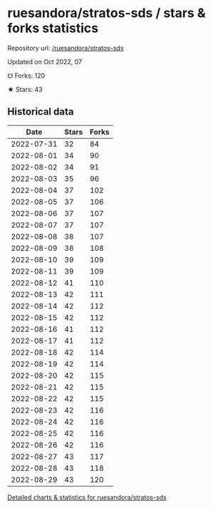 # ruesandora/stratos-sds / stars & forks statistics

Repository url: [/ruesandora/stratos-sds](https://github.com/ruesandora/stratos-sds)

Updated on Oct 2022, 07

☋ Forks: 120

★ Stars: 43

## Historical data
| Date | Stars | Forks |
|------|-------|-------|
| 2022-07-31 | 32 | 84 | 
| 2022-08-01 | 34 | 90 | 
| 2022-08-02 | 34 | 91 | 
| 2022-08-03 | 35 | 96 | 
| 2022-08-04 | 37 | 102 | 
| 2022-08-05 | 37 | 106 | 
| 2022-08-06 | 37 | 107 | 
| 2022-08-07 | 37 | 107 | 
| 2022-08-08 | 38 | 107 | 
| 2022-08-09 | 38 | 108 | 
| 2022-08-10 | 39 | 109 | 
| 2022-08-11 | 39 | 109 | 
| 2022-08-12 | 41 | 110 | 
| 2022-08-13 | 42 | 111 | 
| 2022-08-14 | 42 | 112 | 
| 2022-08-15 | 42 | 112 | 
| 2022-08-16 | 41 | 112 | 
| 2022-08-17 | 41 | 112 | 
| 2022-08-18 | 42 | 114 | 
| 2022-08-19 | 42 | 114 | 
| 2022-08-20 | 42 | 115 | 
| 2022-08-21 | 42 | 115 | 
| 2022-08-22 | 42 | 115 | 
| 2022-08-23 | 42 | 116 | 
| 2022-08-24 | 42 | 116 | 
| 2022-08-25 | 42 | 116 | 
| 2022-08-26 | 42 | 116 | 
| 2022-08-27 | 43 | 117 | 
| 2022-08-28 | 43 | 118 | 
| 2022-08-29 | 43 | 120 | 


[Detailed charts & statistics for ruesandora/stratos-sds](https://reviewgithub.com/rep/ruesandora/stratos-sds)
